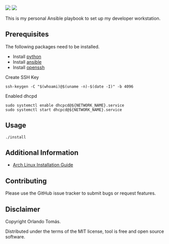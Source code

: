 ![](https://github.com/orltom/setup-workstation/workflows/check/badge.svg)
![](https://github.com/orltom/setup-workstation/workflows/install/badge.svg)


This is my personal Ansible playbook to set up my developer workstation.

## Prerequisites
The following packages need to be installed.
* Install [python](https://wiki.archlinux.org/title/python)
* Install [ansible](https://wiki.archlinux.org/title/Ansible)
* Install [openssh](https://wiki.archlinux.org/title/OpenSSH)

Create SSH Key
```shell
ssh-keygen -C "$(whoami)@$(uname -n)-$(date -I)" -b 4096
```

Enabled dhcpd
```shell
sudo systemctl enable dhcpcd@${NETWORK_NAME}.service
sudo systemctl start dhcpcd@${NETWORK_NAME}.service
```

## Usage
```shell
./install
```

## Additional Information
* [Arch Linux Installation Guide](https://wiki.archlinux.org/title/installation_guide)

## Contributing
Please use the GitHub issue tracker to submit bugs or request features.

## Disclaimer
Copyright Orlando Tomás.

Distributed under the terms of the MIT license, tool is free and open source software.
